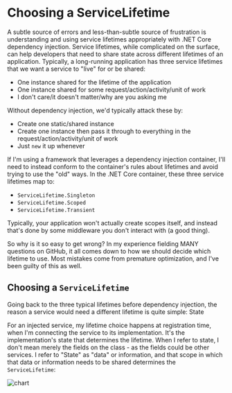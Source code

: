 # Choosing a ServiceLifetime
A subtle source of errors and less-than-subtle source of frustration is understanding and using service lifetimes appropriately with .NET Core dependency injection. Service lifetimes, while complicated on the surface, can help developers that need to share state across different lifetimes of an application. Typically, a long-running application has three service lifetimes that we want a service to "live" for or be shared:

- One instance shared for the lifetime of the application
- One instance shared for some request/action/activity/unit of work
- I don't care/it doesn't matter/why are you asking me

Without dependency injection, we'd typically attack these by:

- Create one static/shared instance
- Create one instance then pass it through to everything in the request/action/activity/unit of work
- Just `new` it up whenever

If I'm using a framework that leverages a dependency injection container, I'll need to instead conform to the container's rules about lifetimes and avoid trying to use the "old" ways. In the .NET Core container, these three service lifetimes map to:

- `ServiceLifetime.Singleton`
- `ServiceLifetime.Scoped`
- `ServiceLifetime.Transient`

Typically, your application won't actually create scopes itself, and instead that's done by some middleware you don't interact with (a good thing).

So why is it so easy to get wrong? In my experience fielding MANY questions on GitHub, it all comes down to how we should decide which lifetime to use. Most mistakes come from premature optimization, and I've been guilty of this as well.

## Choosing a `ServiceLifetime`

Going back to the three typical lifetimes before dependency injection, the reason a service would need a different lifetime is quite simple: State

For an injected service, my lifetime choice happens at registration time, when I'm connecting the service to its implementation. It's the implementation's state that determines the lifetime. When I refer to state, I don't mean merely the fields on the class - as the fields could be other services. I refer to "State" as "data" or information, and that scope in which that data or information needs to be shared determines the `ServiceLifetime`:

![chart](./choosing-a-service-lifetime/img123.png)

